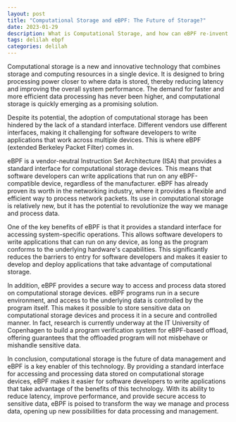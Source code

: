 ```yaml
---
layout: post
title: "Computational Storage and eBPF: The Future of Storage?"
date: 2023-01-29
description: What is Computational Storage, and how can eBPF re-invent the way we work with storage?
tags: delilah ebpf
categories: delilah
---
```

Computational storage is a new and innovative technology that combines storage and computing resources in a single device. It is designed to bring processing power closer to where data is stored, thereby reducing latency and improving the overall system performance. The demand for faster and more efficient data processing has never been higher, and computational storage is quickly emerging as a promising solution.

Despite its potential, the adoption of computational storage has been hindered by the lack of a standard interface. Different vendors use different interfaces, making it challenging for software developers to write applications that work across multiple devices. This is where eBPF (extended Berkeley Packet Filter) comes in.

eBPF is a vendor-neutral Instruction Set Architecture (ISA) that provides a standard interface for computational storage devices. This means that software developers can write applications that run on any eBPF-compatible device, regardless of the manufacturer. eBPF has already proven its worth in the networking industry, where it provides a flexible and efficient way to process network packets. Its use in computational storage is relatively new, but it has the potential to revolutionize the way we manage and process data.

One of the key benefits of eBPF is that it provides a standard interface for accessing system-specific operations. This allows software developers to write applications that can run on any device, as long as the program conforms to the underlying hardware's capabilities. This significantly reduces the barriers to entry for software developers and makes it easier to develop and deploy applications that take advantage of computational storage.

In addition, eBPF provides a secure way to access and process data stored on computational storage devices. eBPF programs run in a secure environment, and access to the underlying data is controlled by the program itself. This makes it possible to store sensitive data on computational storage devices and process it in a secure and controlled manner. In fact, research is currently underway at the IT University of Copenhagen to build a program verification system for eBPF-based offload, offering guarantees that the offloaded program will not misbehave or mishandle sensitive data.

In conclusion, computational storage is the future of data management and eBPF is a key enabler of this technology. By providing a standard interface for accessing and processing data stored on computational storage devices, eBPF makes it easier for software developers to write applications that take advantage of the benefits of this technology. With its ability to reduce latency, improve performance, and provide secure access to sensitive data, eBPF is poised to transform the way we manage and process data, opening up new possibilities for data processing and management.
